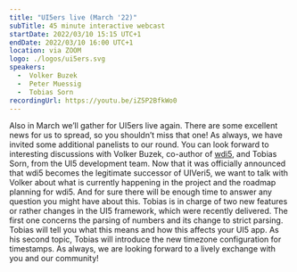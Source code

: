 ```yaml
---
title: "UI5ers live (March '22)"
subTitle: 45 minute interactive webcast
startDate: 2022/03/10 15:15 UTC+1
endDate: 2022/03/10 16:00 UTC+1
location: via ZOOM
logo: ./logos/ui5ers.svg
speakers:
  -  Volker Buzek
  -  Peter Muessig
  -  Tobias Sorn
recordingUrl: https://youtu.be/iZ5P2BfkWo0
---
```

Also in March we’ll gather for UI5ers live again. There are some excellent news for us to spread, so you shouldn’t miss that one!
As always, we have invited some additional panelists to our round. You can look forward to interesting discussions with Volker Buzek, co-author of [wdi5](https://js-soft.github.io/wdi5/#/), and Tobias Sorn, from the UI5 development team.
Now that it was officially announced that wdi5 becomes the legitimate successor of UIVeri5, we want to talk with Volker about what is currently happening in the project and the roadmap planning for wdi5. And for sure there will be enough time to answer any question you might have about this. 
Tobias is in charge of two new features or rather changes in the UI5 framework, which were recently delivered. The first one concerns the parsing of numbers and its change to strict parsing. Tobias will tell you what this means and how this affects your UI5 app. As his second topic, Tobias will introduce the new timezone configuration for timestamps. As always, we are looking forward to a lively exchange with you and our community!
